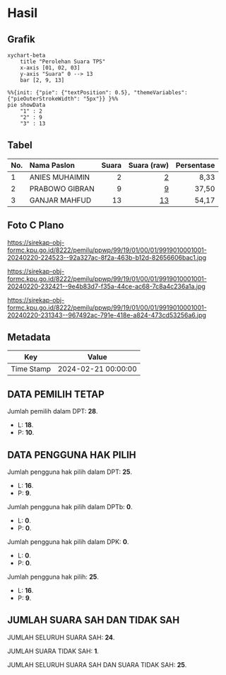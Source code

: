 # Hasil

## Grafik

```mermaid
xychart-beta
    title "Perolehan Suara TPS"
    x-axis [01, 02, 03]
    y-axis "Suara" 0 --> 13
    bar [2, 9, 13]
```

```mermaid
%%{init: {"pie": {"textPosition": 0.5}, "themeVariables": {"pieOuterStrokeWidth": "5px"}} }%%
pie showData
    "1" : 2
    "2" : 9
    "3" : 13
```

## Tabel

| No. | Nama Paslon    | Suara | Suara (raw) | Persentase |
|:--- |:-------------- | -----:| -----------:| ----------:|
| 1   | ANIES MUHAIMIN | 2     | [2][p-1]    | 8,33       |
| 2   | PRABOWO GIBRAN | 9     | [9][p-2]    | 37,50      |
| 3   | GANJAR MAHFUD  | 13    | [13][p-3]   | 54,17      |


[p-1]: https://github.com/gigit-pemilu/pemilu-2024-99-luar-negeri/blob/main/pilpres/hitung-suara/sub/99-luar-negeri/sub/19-bogota-kolombia/sub/01-bogota-kolombia/sub/0001-bogota-kolombia/sub/001-pos-001/sub/paslon-1.txt
[p-2]: https://github.com/gigit-pemilu/pemilu-2024-99-luar-negeri/blob/main/pilpres/hitung-suara/sub/99-luar-negeri/sub/19-bogota-kolombia/sub/01-bogota-kolombia/sub/0001-bogota-kolombia/sub/001-pos-001/sub/paslon-2.txt
[p-3]: https://github.com/gigit-pemilu/pemilu-2024-99-luar-negeri/blob/main/pilpres/hitung-suara/sub/99-luar-negeri/sub/19-bogota-kolombia/sub/01-bogota-kolombia/sub/0001-bogota-kolombia/sub/001-pos-001/sub/paslon-3.txt

## Foto C Plano

https://sirekap-obj-formc.kpu.go.id/8222/pemilu/ppwp/99/19/01/00/01/9919010001001-20240220-224523--92a327ac-8f2a-463b-b12d-82656606bac1.jpg

https://sirekap-obj-formc.kpu.go.id/8222/pemilu/ppwp/99/19/01/00/01/9919010001001-20240220-232421--9e4b83d7-f35a-44ce-ac68-7c8a4c236a1a.jpg

https://sirekap-obj-formc.kpu.go.id/8222/pemilu/ppwp/99/19/01/00/01/9919010001001-20240220-231343--967492ac-791e-418e-a824-473cd53256a6.jpg


## Metadata

| Key        | Value               |
| ---------- | ------------------- |
| Time Stamp | 2024-02-21 00:00:00 |


## DATA PEMILIH TETAP

Jumlah pemilih dalam DPT: **28**.
 * L: **18**.
 * P: **10**.

## DATA PENGGUNA HAK PILIH

Jumlah pengguna hak pilih dalam DPT: **25**.
 * L: **16**.
 * P: **9**.

Jumlah pengguna hak pilih dalam DPTb: **0**.
 * L: **0**.
 * P: **0**.

Jumlah pengguna hak pilih dalam DPK: **0**.
 * L: **0**.
 * P: **0**.

Jumlah pengguna hak pilih: **25**.
 * L: **16**.
 * P: **9**.

## JUMLAH SUARA SAH DAN TIDAK SAH

JUMLAH SELURUH SUARA SAH: **24**.

JUMLAH SUARA TIDAK SAH: **1**.

JUMLAH SELURUH SUARA SAH DAN SUARA TIDAK SAH: **25**.


